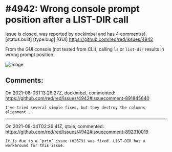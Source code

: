 
#4942: Wrong console prompt position after a LIST-DIR call
================================================================================
Issue is closed, was reported by dockimbel and has 4 comment(s).
[status.built] [type.bug] [GUI]
<https://github.com/red/red/issues/4942>

From the GUI console (not tested from CLI), calling `ls` or `list-dir` results in wrong prompt position:

![image](https://user-images.githubusercontent.com/411393/128020383-20b5faf2-6a0b-49f1-8307-c4e72c3af58e.png)




Comments:
--------------------------------------------------------------------------------

On 2021-08-03T13:26:27Z, dockimbel, commented:
<https://github.com/red/red/issues/4942#issuecomment-891845640>

    I've tried several simple fixes, but they destroy the columns alignment...

--------------------------------------------------------------------------------

On 2021-08-04T02:26:41Z, qtxie, commented:
<https://github.com/red/red/issues/4942#issuecomment-892310019>

    It is due to a `prin` issue (#2679) was fixed. LIST-DIR has a workaround for this issue.

